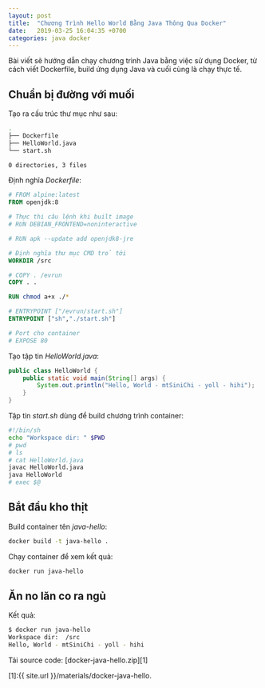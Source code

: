 ```yaml
---
layout: post
title:  "Chương Trình Hello World Bằng Java Thông Qua Docker"
date:   2019-03-25 16:04:35 +0700
categories: java docker
---
```


Bài viết sẽ hướng dẫn chạy chương trình Java bằng việc sử dụng Docker, từ cách viết Dockerfile, build ứng dụng Java và cuối cùng là chạy thực tế.

## Chuẩn bị đường với muối

Tạo ra cấu trúc thư mục như sau:

```bash
.
├── Dockerfile
├── HelloWorld.java
└── start.sh

0 directories, 3 files
```

Định nghĩa *Dockerfile*:

```Dockerfile
# FROM alpine:latest
FROM openjdk:8

# Thực thi câu lệnh khi built image
# RUN DEBIAN_FRONTEND=noninteractive

# RUN apk --update add openjdk8-jre

# Định nghĩa thư mục CMD trỏ tới
WORKDIR /src

# COPY . /evrun
COPY . .

RUN chmod a+x ./*

# ENTRYPOINT ["/evrun/start.sh"]
ENTRYPOINT ["sh","./start.sh"]

# Port cho container
# EXPOSE 80
```

Tạo tập tin *HelloWorld.java*:

```java
public class HelloWorld {
    public static void main(String[] args) {
        System.out.println("Hello, World - mtSiniChi - yoll - hihi");
    }
}
```

Tập tin *start.sh* dùng để build chương trình container:

```bash
#!/bin/sh
echo "Workspace dir: " $PWD
# pwd
# ls
# cat HelloWorld.java
javac HelloWorld.java
java HelloWorld
# exec $@
```

## Bắt đầu kho thịt

Build container tên *java-hello*:

```bash
docker build -t java-hello .
```

Chạy container để xem kết quả:

```bash
docker run java-hello
```

## Ăn no lăn co ra ngủ

Kết quả:

```bash
$ docker run java-hello
Workspace dir:  /src
Hello, World - mtSiniChi - yoll - hihi
```

Tải source code: [docker-java-hello.zip][1]

[1]:{{ site.url }}/materials/docker-java-hello.
